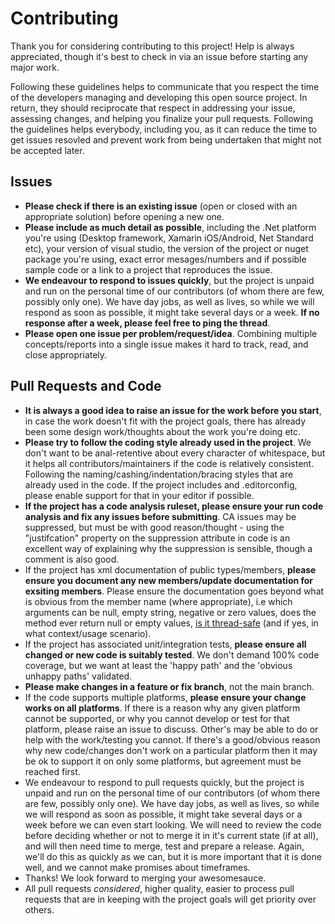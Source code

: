 # Contributing

Thank you for considering contributing to this project! Help is always appreciated, though it's best to check in via an issue before starting any major work.

Following these guidelines helps to communicate that you respect the time of the developers managing and developing this open source project. In return, they should reciprocate that respect in addressing your issue, assessing changes, and helping you finalize your pull requests. Following the guidelines helps everybody, including you, as it can reduce the time to get issues resovled and prevent work from being undertaken that might not be accepted later.

## Issues

* **Please check if there is an existing issue** (open or closed with an appropriate solution) before opening a new one.
* **Please include as much detail as possible**, including the .Net platform you're using (Desktop framework, Xamarin iOS/Android, Net Standard etc),
your version of visual studio, the version of the project or nuget package you're using, exact error mesages/numbers and if possible sample code or 
a link to a project that reproduces the issue.
* **We endeavour to respond to issues quickly**, but the project is unpaid and run on the personal time of our contributors (of whom there are few, possibly only one). 
We have day jobs, as well as lives, so while we will respond as soon as possible, it might take several days or a week. **If no response after a week, please feel free to ping the thread**.
* **Please open one issue per problem/request/idea**. Combining multiple concepts/reports into a single issue makes it hard to track, read, and close appropriately.


## Pull Requests and Code

* **It is always a good idea to raise an issue for the work before you start**, in case the work doesn't fit with the project goals, there has already been some design work/thoughts about the work you're doing etc.
* **Please try to follow the coding style already used in the project**. We don't want to be anal-retentive about every character of whitespace, but it helps all contributors/maintainers if the code is relatively consistent. Following the naming/cashing/indentation/bracing styles that are already used in the code. If the project includes and .editorconfig, please enable support for that in your editor if possible.
* **If the project has a code analysis ruleset, please ensure your run code analysis and fix any issues before submitting**. CA issues may be suppressed, but must be with good reason/thought - using the "justifcation" property on the suppression attribute in code is an excellent way of explaining why the suppression is sensible, though a comment is also good.
* If the project has xml documentation of public types/members, **please ensure you document any new members/update documentation for exsiting members**. Please ensure the documentation goes beyond what is obvious from the member name (where appropriate), i.e which arguments can be null, empty string, negative or zero values, does the method ever return null or empty values, [is it thread-safe](https://blogs.msdn.microsoft.com/ericlippert/2009/10/19/what-is-this-thing-you-call-thread-safe/) (and if yes, in what context/usage scenario).
* If the project has associated unit/integration tests, **please ensure all changed or new code is suitably tested**. We don't demand 100% code coverage, but we want at least the 'happy path' and the 'obvious unhappy paths' validated.
* **Please make changes in a feature or fix branch**, not the main branch.
* If the code supports multiple platforms, **please ensure your change works on all platforms**. If there is a reason why any given platform cannot be supported, or why you cannot develop or test for that platform, please raise an issue to discuss. Other's may be able to do or help with the work/testing you cannot. If there's a good/obvious reason why new code/changes don't work on a particular 
platform then it may be ok to support it on only some platforms, but agreement must be reached first.
* We endeavour to respond to pull requests quickly, but the project is unpaid and run on the personal time of our contributors (of whom there are few, possibly only one). We have day jobs, as well as lives, so while we will respond as soon as possible, it might take several days or a week before we can even start looking. We will need to review the code before deciding whether or not to merge it in it's current state (if at all), and will then need time to merge, test and prepare a release. Again, we'll do this as quickly as we can, but it is more important that it is done well, and we cannot make promises about timeframes. 
* Thanks! We look forward to merging your awesomesauce.
* All pull requests *considered*, higher quality, easier to process pull requests that are in keeping with the project goals will get priority over others.

